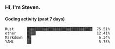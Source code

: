 ### Hi, I'm Steven.

#### Coding activity (past 7 days)
```
Rust      ▓▓▓▓▓▓▓▓▓▓▓▓▓▓▓▓▓▓▓▓▓▓▓▓▓▓▓▓▓▓  75.51%
other     ▓▓▓▓                            12.41%
Markdown  ▓▓                               6.34%
YAML      ▓▓                               5.75%
```
